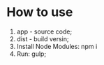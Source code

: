 <h1>How to use</h1>
<ol>
	<li>app - source code;</li>
	<li>dist - build versin;</li>
	<li>Install Node Modules: npm i</li>
	<li>Run: gulp;</li>
</ol>
